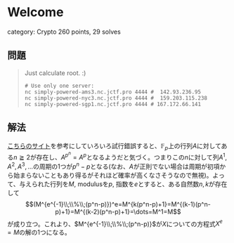 # Welcome
category: Crypto
260 points, 29 solves

## 問題
> Just calculate root. :)
> ```
> # Use only one server:
> nc simply-powered-ams3.nc.jctf.pro 4444 #  142.93.236.95
> nc simply-powered-nyc3.nc.jctf.pro 4444 #  159.203.115.238
> nc simply-powered-sgp1.nc.jctf.pro 4444 # 167.172.66.141
> ```

## 解法
[こちらのサイト](https://maspypy.com/数学-n乗の計算#toc10)を参考にしていろいろ試行錯誤すると、$\mathbb F_p$上の行列$A$に対してある$n\geqq2$が存在し、$A^{p^n}=A^p$となるようだと気づく。つまりこの$n$に対して列$A^1,A^2,A^3,\ldots$の周期の1つが$p^n-p$となる(なお、$A$が正則でない場合は周期が初項から始まらないこともあり得るがそれほど確率が高くなさそうなので無視)。よって、与えられた行列を$M,$ modulusを$p,$ 指数を$e$とすると、ある自然数$n,k$が存在して
$$(M^{e^{-1}\\;\\%\\;(p^n-p)})^e=M^{k(p^n-p)+1}=M^{(k-1)(p^n-p)+1}=M^{(k-2)(p^n-p)+1}=\dots=M^1=M$$
が成り立つ。これより、$M^{e^{-1}\\;\\%\\;(p^n-p)}$が$X$についての方程式$X^e=M$の解の1つになる。
